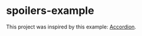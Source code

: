 # spoilers-example

This project was inspired by this example: [Accordion](https://uidesigndaily.com/posts/sketch-accordion-website-day-1175).

